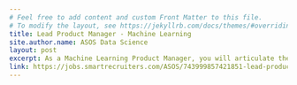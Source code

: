 ```yaml
---
# Feel free to add content and custom Front Matter to this file.
# To modify the layout, see https://jekyllrb.com/docs/themes/#overriding-theme-defaults
title: Lead Product Manager - Machine Learning
site.author.name: ASOS Data Science
layout: post
excerpt: As a Machine Learning Product Manager, you will articulate the vision for the team in line with the company AI strategy, establish roadmaps for delivery and define key KPIs for measuring success. You will engage actively with key stakeholders and develop an expert understanding of their problems, challenges, and product opportunities. You will also assess the potential value of new initiatives and prioritise them in line with the platform Objectives and Key Results.
link: https://jobs.smartrecruiters.com/ASOS/743999857421851-lead-product-manager-machine-learning
---
```

